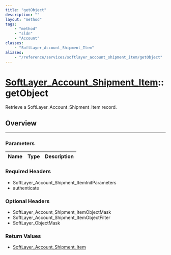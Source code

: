 ```yaml
---
title: "getObject"
description: ""
layout: "method"
tags:
    - "method"
    - "sldn"
    - "Account"
classes:
    - "SoftLayer_Account_Shipment_Item"
aliases:
    - "/reference/services/softlayer_account_shipment_item/getObject"
---
```

# [SoftLayer_Account_Shipment_Item](/reference/services/SoftLayer_Account_Shipment_Item)::getObject

Retrieve a SoftLayer_Account_Shipment_Item record.


## Overview 


-----

### Parameters 
|Name | Type | Description |
| --- | --- | --- |


### Required Headers
* SoftLayer_Account_Shipment_ItemInitParameters
* authenticate


### Optional Headers
* SoftLayer_Account_Shipment_ItemObjectMask
* SoftLayer_Account_Shipment_ItemObjectFilter
* SoftLayer_ObjectMask

### Return Values
* <a href='/reference/datatypes/SoftLayer_Account_Shipment_Item'>SoftLayer_Account_Shipment_Item </a>




